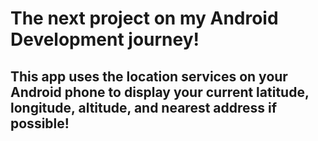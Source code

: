 # The next project on my Android Development journey!
## This app uses the location services on your Android phone to display your current latitude, longitude, altitude, and nearest address if possible!
